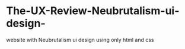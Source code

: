 # The-UX-Review-Neubrutalism-ui-design-
website with Neubrutalism ui design using only html and css
